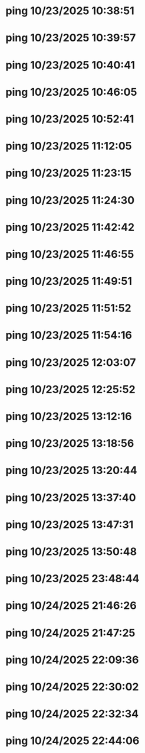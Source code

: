 ﻿# ping 10/23/2025 10:38:51
# ping 10/23/2025 10:39:57
# ping 10/23/2025 10:40:41
# ping 10/23/2025 10:46:05
# ping 10/23/2025 10:52:41
# ping 10/23/2025 11:12:05
# ping 10/23/2025 11:23:15
# ping 10/23/2025 11:24:30
# ping 10/23/2025 11:42:42
# ping 10/23/2025 11:46:55
# ping 10/23/2025 11:49:51
# ping 10/23/2025 11:51:52
# ping 10/23/2025 11:54:16
# ping 10/23/2025 12:03:07
# ping 10/23/2025 12:25:52
# ping 10/23/2025 13:12:16
# ping 10/23/2025 13:18:56
# ping 10/23/2025 13:20:44
# ping 10/23/2025 13:37:40
# ping 10/23/2025 13:47:31
# ping 10/23/2025 13:50:48
# ping 10/23/2025 23:48:44
# ping 10/24/2025 21:46:26
# ping 10/24/2025 21:47:25
# ping 10/24/2025 22:09:36
# ping 10/24/2025 22:30:02
# ping 10/24/2025 22:32:34
# ping 10/24/2025 22:44:06



